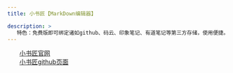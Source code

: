 ```yaml
---
title: 小书匠【MarkDown编辑器】

description: >
   特色：免费版即可绑定诸如github、码云、印象笔记、有道笔记等第三方存储，使用便捷。
---
```



&#160; &#160; &#160; &#160;[小书匠官网](http://soft.xiaoshujiang.com/)  
&#160; &#160; &#160; &#160;[小书匠github页面](https://github.com/suziwen/markdownxiaoshujiang/releases/tag/v7.3.0)  

